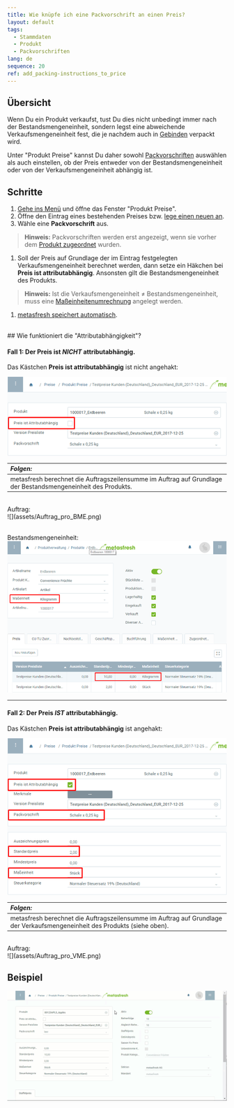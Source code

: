 ```yaml
---
title: Wie knüpfe ich eine Packvorschrift an einen Preis?
layout: default
tags:
  - Stammdaten
  - Produkt
  - Packvorschriften
lang: de
sequence: 20
ref: add_packing-instructions_to_price
---
```


## Übersicht
Wenn Du ein Produkt verkaufst, tust Du dies nicht unbedingt immer nach der Bestandsmengeneinheit, sondern legst eine abweichende Verkaufsmengeneinheit fest, die je nachdem auch in [Gebinden](Handling_Unit_System) verpackt wird.

Unter "Produkt Preise" kannst Du daher sowohl [Packvorschriften](Packvorschrift_erstellen) auswählen als auch einstellen, ob der Preis entweder von der Bestandsmengeneinheit oder von der Verkaufsmengeneinheit abhängig ist.

## Schritte
1. [Gehe ins Menü](Menu) und öffne das Fenster "Produkt Preise".
1. Öffne den Eintrag eines bestehenden Preises bzw. [lege einen neuen an](Preis_anlegen).
1. Wähle eine **Packvorschrift** aus.
 >**Hinweis:** Packvorschriften werden erst angezeigt, wenn sie vorher dem [Produkt zugeordnet](CU-TU_Zuordnung) wurden.

1. Soll der Preis auf Grundlage der im Eintrag festgelegten Verkaufsmengeneinheit berechnet werden, dann setze ein Häkchen bei **Preis ist attributabhängig**. Ansonsten gilt die Bestandsmengeneinheit des Produkts.
 >**Hinweis:** Ist die Verkaufsmengeneinheit ≠ Bestandsmengeneinheit, muss eine [Maßeinheitenumrechnung](Masseinheiten_umrechnen) angelegt werden.

1. [metasfresh speichert automatisch](Speicheranzeige).

<br>
## Wie funktioniert die "Attributabhängigkeit"?

#### Fall 1: Der Preis ist *NICHT* attributabhängig.
Das Kästchen **Preis ist attributabhängig** ist nicht angehakt:

![](assets/Preis_nicht_attributabhaengig.png)

| *Folgen:* |
| :--- |
| metasfresh berechnet die Auftragszeilensumme im Auftrag auf Grundlage der Bestandsmengeneinheit des Produkts. |

<br>
Auftrag:<br>
![](assets/Auftrag_pro_BME.png)<br><br>

Bestandsmengeneinheit:<br>
![](assets/BME_Preistab.png)

---

#### Fall 2: Der Preis *IST* attributabhängig.
Das Kästchen **Preis ist attributabhängig** ist angehakt:

![](assets/Preis_attributabhaengig.png)

| *Folgen:* |
| :--- |
| metasfresh berechnet die Auftragszeilensumme im Auftrag auf Grundlage der Verkaufsmengeneinheit des Produkts (siehe oben). |

<br>
Auftrag:<br>
![](assets/Auftrag_pro_VME.png)

## Beispiel
![](assets/Packvorschrift_Preis_anhaengen.gif)
